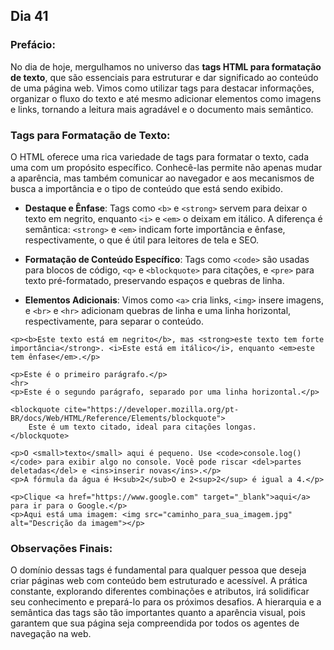 ## Dia 41

### Prefácio:

No dia de hoje, mergulhamos no universo das **tags HTML para formatação de texto**, que são essenciais para estruturar e dar significado ao conteúdo de uma página web. Vimos como utilizar tags para destacar informações, organizar o fluxo do texto e até mesmo adicionar elementos como imagens e links, tornando a leitura mais agradável e o documento mais semântico.

### Tags para Formatação de Texto:

O HTML oferece uma rica variedade de tags para formatar o texto, cada uma com um propósito específico. Conhecê-las permite não apenas mudar a aparência, mas também comunicar ao navegador e aos mecanismos de busca a importância e o tipo de conteúdo que está sendo exibido.

- **Destaque e Ênfase**: Tags como ``<b>`` e ``<strong>`` servem para deixar o texto em negrito, enquanto ``<i>`` e ``<em>`` o deixam em itálico. A diferença é semântica: ``<strong>`` e ``<em>`` indicam forte importância e ênfase, respectivamente, o que é útil para leitores de tela e SEO.

- **Formatação de Conteúdo Específico**: Tags como ``<code>`` são usadas para blocos de código, ``<q>`` e ``<blockquote>`` para citações, e ``<pre>`` para texto pré-formatado, preservando espaços e quebras de linha.

- **Elementos Adicionais**: Vimos como ``<a>`` cria links, ``<img>`` insere imagens, e ``<br>`` e ``<hr>`` adicionam quebras de linha e uma linha horizontal, respectivamente, para separar o conteúdo.

````
<p><b>Este texto está em negrito</b>, mas <strong>este texto tem forte importância</strong>. <i>Este está em itálico</i>, enquanto <em>este tem ênfase</em>.</p>
````
````
<p>Este é o primeiro parágrafo.</p>
<hr>
<p>Este é o segundo parágrafo, separado por uma linha horizontal.</p>

<blockquote cite="https://developer.mozilla.org/pt-BR/docs/Web/HTML/Reference/Elements/blockquote">
    Este é um texto citado, ideal para citações longas.
</blockquote>
````
````
<p>O <small>texto</small> aqui é pequeno. Use <code>console.log()</code> para exibir algo no console. Você pode riscar <del>partes deletadas</del> e <ins>inserir novas</ins>.</p>
<p>A fórmula da água é H<sub>2</sub>O e 2<sup>2</sup> é igual a 4.</p>
````
````
<p>Clique <a href="https://www.google.com" target="_blank">aqui</a> para ir para o Google.</p>
<p>Aqui está uma imagem: <img src="caminho_para_sua_imagem.jpg" alt="Descrição da imagem"></p>
````

### Observações Finais:

O domínio dessas tags é fundamental para qualquer pessoa que deseja criar páginas web com conteúdo bem estruturado e acessível. A prática constante, explorando diferentes combinações e atributos, irá solidificar seu conhecimento e prepará-lo para os próximos desafios. A hierarquia e a semântica das tags são tão importantes quanto a aparência visual, pois garantem que sua página seja compreendida por todos os agentes de navegação na web.